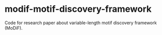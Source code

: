 # modif-motif-discovery-framework
Code for research paper about variable-length motif discovery framework (MoDiF).
